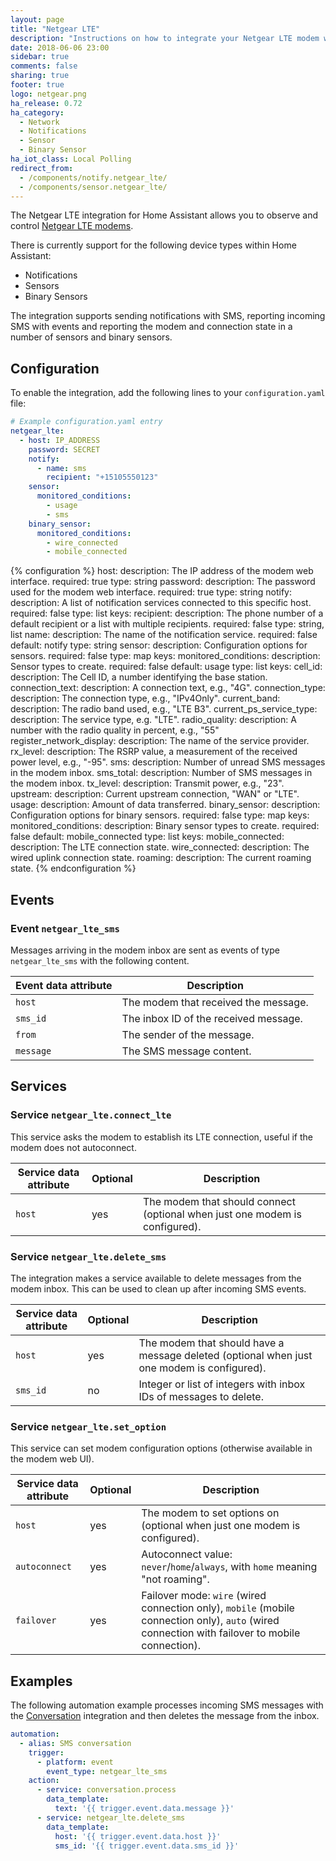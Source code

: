 ```yaml
---
layout: page
title: "Netgear LTE"
description: "Instructions on how to integrate your Netgear LTE modem within Home Assistant."
date: 2018-06-06 23:00
sidebar: true
comments: false
sharing: true
footer: true
logo: netgear.png
ha_release: 0.72
ha_category:
  - Network
  - Notifications
  - Sensor
  - Binary Sensor
ha_iot_class: Local Polling
redirect_from:
  - /components/notify.netgear_lte/
  - /components/sensor.netgear_lte/
---
```


The Netgear LTE integration for Home Assistant allows you to observe and control [Netgear LTE modems](https://www.netgear.com/home/products/mobile-broadband/lte-modems/default.aspx).

There is currently support for the following device types within Home Assistant:

- Notifications
- Sensors
- Binary Sensors

The integration supports sending notifications with SMS, reporting incoming SMS with events and reporting the modem and connection state in a number of sensors and binary sensors.

## Configuration

To enable the integration, add the following lines to your `configuration.yaml` file:

```yaml
# Example configuration.yaml entry
netgear_lte:
  - host: IP_ADDRESS
    password: SECRET
    notify:
      - name: sms
        recipient: "+15105550123"
    sensor:
      monitored_conditions:
        - usage
        - sms
    binary_sensor:
      monitored_conditions:
        - wire_connected
        - mobile_connected
```

{% configuration %}
host:
  description: The IP address of the modem web interface.
  required: true
  type: string
password:
  description: The password used for the modem web interface.
  required: true
  type: string
notify:
  description: A list of notification services connected to this specific host.
  required: false
  type: list
  keys:
    recipient:
      description: The phone number of a default recipient or a list with multiple recipients.
      required: false
      type: string, list
    name:
      description: The name of the notification service.
      required: false
      default: notify
      type: string
sensor:
  description: Configuration options for sensors.
  required: false
  type: map
  keys:
    monitored_conditions:
      description: Sensor types to create.
      required: false
      default: usage
      type: list
      keys:
        cell_id:
          description: The Cell ID, a number identifying the base station.
        connection_text:
          description: A connection text, e.g., "4G".
        connection_type:
          description: The connection type, e.g., "IPv4Only".
        current_band:
          description: The radio band used, e.g., "LTE B3".
        current_ps_service_type:
          description: The service type, e.g. "LTE".
        radio_quality:
          description: A number with the radio quality in percent, e.g., "55"
        register_network_display:
          description: The name of the service provider.
        rx_level:
          description: The RSRP value, a measurement of the received power level, e.g., "-95".
        sms:
          description: Number of unread SMS messages in the modem inbox.
        sms_total:
          description: Number of SMS messages in the modem inbox.
        tx_level:
          description: Transmit power, e.g., "23".
        upstream:
          description: Current upstream connection, "WAN" or "LTE".
        usage:
          description: Amount of data transferred.
binary_sensor:
  description: Configuration options for binary sensors.
  required: false
  type: map
  keys:
    monitored_conditions:
      description: Binary sensor types to create.
      required: false
      default: mobile_connected
      type: list
      keys:
        mobile_connected:
          description: The LTE connection state.
        wire_connected:
          description: The wired uplink connection state.
        roaming:
          description: The current roaming state.
{% endconfiguration %}

## Events

### Event `netgear_lte_sms`

Messages arriving in the modem inbox are sent as events of type `netgear_lte_sms` with the following content.

| Event data attribute | Description                              |
| -------------------- | ---------------------------------------- |
| `host`               | The modem that received the message.
| `sms_id`             | The inbox ID of the received message.
| `from`               | The sender of the message.
| `message`            | The SMS message content.

## Services

### Service `netgear_lte.connect_lte`

This service asks the modem to establish its LTE connection, useful if the modem does not autoconnect.

| Service data attribute | Optional | Description |
| ---------------------- | -------- | ----------- |
| `host`                 | yes      | The modem that should connect (optional when just one modem is configured).

### Service `netgear_lte.delete_sms`

The integration makes a service available to delete messages from the modem inbox. This can be used to clean up after incoming SMS events.

| Service data attribute | Optional | Description |
| ---------------------- | -------- | ----------- |
| `host`                 | yes      | The modem that should have a message deleted (optional when just one modem is configured).
| `sms_id`               | no       | Integer or list of integers with inbox IDs of messages to delete.

### Service `netgear_lte.set_option`

This service can set modem configuration options (otherwise available in the modem web UI).

| Service data attribute | Optional | Description |
| ---------------------- | -------- | ----------- |
| `host`                 | yes      | The modem to set options on (optional when just one modem is configured).
| `autoconnect`          | yes      | Autoconnect value: `never`/`home`/`always`, with `home` meaning "not roaming".
| `failover`             | yes      | Failover mode: `wire` (wired connection only), `mobile` (mobile connection only), `auto` (wired connection with failover to mobile connection).

## Examples

The following automation example processes incoming SMS messages with the [Conversation](/components/conversation/) integration and then deletes the message from the inbox.

```yaml
automation:
  - alias: SMS conversation
    trigger:
      - platform: event
        event_type: netgear_lte_sms
    action:
      - service: conversation.process
        data_template:
          text: '{{ trigger.event.data.message }}'
      - service: netgear_lte.delete_sms
        data_template:
          host: '{{ trigger.event.data.host }}'
          sms_id: '{{ trigger.event.data.sms_id }}'
```
